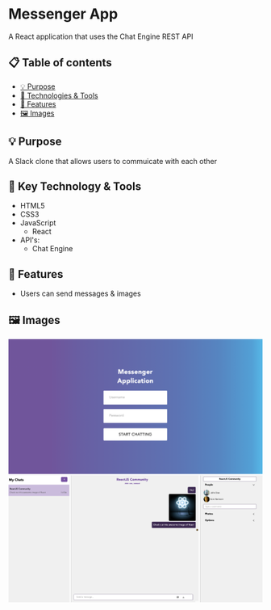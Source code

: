 # Messenger App

A React application that uses the Chat Engine REST API 

## :clipboard: Table of contents

- [ &#128161; Purpose](#-purpose)
- [&#x1f527; Technologies & Tools](#-technology--tools)
- [&#x1f4f2; Features](#-features) 
- [:framed_picture: Images](#framed_picture-images)

## &#128161; Purpose
A Slack clone that allows users to commuicate with each other



## &#x1f527; Key Technology & Tools

- HTML5
- CSS3
- JavaScript
  - React
- API's:
  - Chat Engine
  
##  &#x1f4f2; Features
- Users can send messages & images



## :framed_picture: Images
![](public/LoginForm.png)
![](public/ChatFeed.png)
